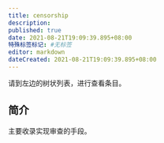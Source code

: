 ```yaml
---
title: censorship
description:
published: true
date: 2021-08-21T19:09:39.895+08:00
特殊标签标记: #无标签
editor: markdown
dateCreated: 2021-08-21T19:09:39.895+08:00
---
```


请到左边的树状列表，进行查看条目。

## 简介

主要收录实现审查的手段。
